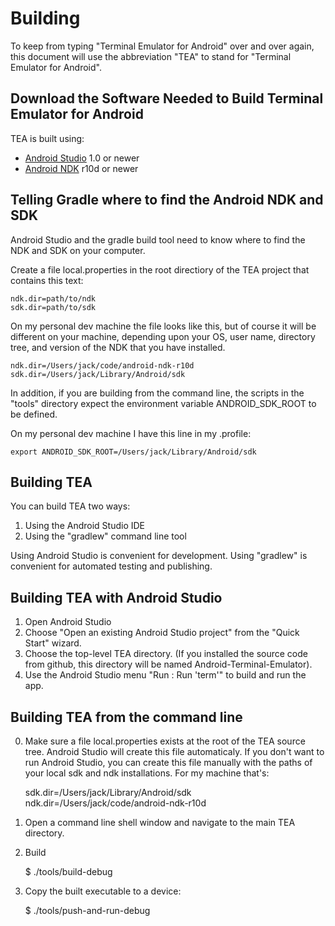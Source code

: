 Building
========

To keep from typing "Terminal Emulator for Android" over and over again, this
document will use the abbreviation "TEA" to stand for "Terminal
Emulator for Android".


Download the Software Needed to Build Terminal Emulator for Android
-------------------------------------------------------------------

TEA is built using:

 + [Android Studio](http://developer.android.com/sdk) 1.0 or newer
 + [Android NDK](http://developer.android.com/tools/sdk/ndk/) r10d or newer


Telling Gradle where to find the Android NDK and SDK
----------------------------------------------------

Android Studio and the gradle build tool need to know where to find the NDK and
SDK on your computer.

Create a file local.properties in the root directiory of the TEA project that
contains this text:

    ndk.dir=path/to/ndk
    sdk.dir=path/to/sdk

On my personal dev machine the file looks like this, but of course it will
be different on your machine, depending upon your OS, user name, directory
tree, and version of the NDK that you have installed.

    ndk.dir=/Users/jack/code/android-ndk-r10d
    sdk.dir=/Users/jack/Library/Android/sdk

In addition, if you are building from the command line, the scripts in the
"tools" directory expect the environment variable ANDROID_SDK_ROOT to be
defined.

On my personal dev machine I have this line in my .profile:

    export ANDROID_SDK_ROOT=/Users/jack/Library/Android/sdk


Building TEA
------------

You can build TEA two ways:

  1. Using the Android Studio IDE
  2. Using the "gradlew" command line tool

Using Android Studio is convenient for development. Using "gradlew" is
convenient for automated testing and publishing.


Building TEA with Android Studio
--------------------------------

  1. Open Android Studio
  2. Choose "Open an existing Android Studio project" from the "Quick Start"
     wizard.
  3. Choose the top-level TEA directory. (If you installed the source code from
     github, this directory will be named Android-Terminal-Emulator).
  4. Use the Android Studio menu "Run : Run 'term'" to build and run the app.


Building TEA from the command line
----------------------------------

  0. Make sure a file local.properties exists at the root of the TEA source
     tree. Android Studio will create this file automaticaly. If you don't
     want to run Android Studio, you can create this file manually with the
     paths of your local sdk and ndk installations. For my machine that's:

     sdk.dir=/Users/jack/Library/Android/sdk
     ndk.dir=/Users/jack/code/android-ndk-r10d

  1. Open a command line shell window and navigate to the main TEA directory.

  2. Build

      $ ./tools/build-debug

  3. Copy the built executable to a device:

      $ ./tools/push-and-run-debug
